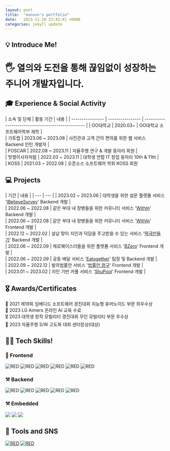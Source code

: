```yaml
---
layout: post
title:  "eunsun's portfolio"
date:   2023-11-20 23:43:41 +0900
categories: jekyll update
---
```

<h2>💡 Introduce Me!  </h2>
<!-- **Introduce Me!** -->
<h1>🖐 열의와 도전을 통해 끊임없이 성장하는 주니어 개발자입니다.</h1>

<h2>🎓 Experience & Social Activity</h2>
<!-- **Experience & Social Activity** -->
| 소속 및 단체        | 활동 기간              | 내용                                             |
| ---------------- | ---------------- | ------------------------------------------------- |
| OO대학교           | 2020.03~         | OO대학교 소프트웨어학부 재학                       |
<br/>
| 가토랩             | 2023.06 ~ 2023.08 | 사진관과 고객 간의 편의를 위한 웹 서비스 Backend 인턴 개발자 |
<br/>
| FOSCAR           | 2022.08 ~ 2023.11 | 자율주행 연구 & 개발 동아리 회원                      |
<br/>
| 멋쟁이사자처럼      | 2022.03 ~ 2023.11 | 대학생 연합 IT 창업 동아리 10th & 11th             |
<br/>
| KOSS             | 2021.03 ~ 2022.08 | 오픈소스 소프트웨어 학회 KOSS 회원    
<br/>

<h2>💻 Projects</h2>
<!-- **Projects** -->
| 기간 | 내용 |
| --- | --- |
| 2023.02 ~ 2023.06 | 대학생을 위한 설문 플랫폼 서비스 '<a href="https://github.com/2023-AlphaProject/iBelieveSurvey_backend">IBelieveSurvey</a>' Backend 개발 |
<br/>
| 2022.06 ~ 2022.08 | 같은 부대 내 장병들을 위한 커뮤니티 서비스 '<a href="https://github.com/Eun-sun-Lee/WithIn_back">WithIn</a>' Backend 개발 |
<br/>
| 2022.06 ~ 2022.08 | 같은 부대 내 장병들을 위한 커뮤니티 서비스 '<a href="https://github.com/Eun-sun-Lee/WithIn_front">WithIn</a>' Frontend 개발 |
<br/>
| 2022.12 ~ 2022.02 | 설날 맞이 지인과 덕담을 주고받을 수 있는 서비스 '<a href="https://github.com/Eun-sun-Lee/Making-Tteokguk-BE">떡국만들기</a>' Backend 개발 |
<br/>
| 2022.06 ~ 2022.09 | 제로웨이스터들을 위한 플랫폼 서비스 '<a href="https://github.com/People-zero/Bzero">BZero</a>' Frontend 개발 |
<br/>
| 2022.06 ~ 2022.09 | 공동 배달 서비스 '<a href="https://github.com/Eun-sun-Lee/eatogether">Eatogether</a>' 팀장 및 Backend 개발 |
<br/>
| 2022.09 ~ 2022.12 | 발의법률안 서비스 '<a href="https://github.com/MopeTeam1/Nemsy_client">법률안 창구</a>' Frontend 개발 |
<br/>
| 2023.01 ~ 2023.02 | 지인 기반 카풀 서비스 '<a href="https://github.com/ShuPool/Shupool-frontend">ShuPool</a>' Frontend 개발 |
<br/>

<h2>🎖️ Awards/Certificates</h2>
<!-- **Awards / Certificates** -->
<d>🥇 2021 제19회 임베디드 소프트웨어 경진대회 지능형 휴머노이드 부문 최우수상</d>
<br/>
<d>📃 2023 LG Aimers 온라인 AI 교육 수료</d>
<br/>
<d>🎖 2023 대학생 창작 모빌리티 경진대회 무인 모빌리티 부문 우수상</d>
<br/>
<d>🥇 2023 자율주행 S/W 고도화 대회 센터장상(대상)</d>
<br/>
<d></d>

<h2>👨‍💻 Tech Skills!  </h2>
<!-- **Tech Skil** -->
<h3> 📲 Frontend </h3>
<div>
<img alt="RED" src ="https://img.shields.io/badge/REACT-61DAFB.svg?&style=for-the-badge&logo=React&logoColor=white"/>
<img alt="RED" src ="https://img.shields.io/badge/JAVASCRIPT-F7DF1E.svg?&style=for-the-badge&logo=JavaScript&logoColor=white"/>
<img alt="RED" src ="https://img.shields.io/badge/HTML5-E34F26.svg?&style=for-the-badge&logo=CSS3&logoColor=white"/>
<img alt="RED" src ="https://img.shields.io/badge/CSS3-1572B6.svg?&style=for-the-badge&logo=HTML5&logoColor=white"/>
<img alt="RED" src ="https://img.shields.io/badge/REACT NATIVE-3655FF.svg?&style=for-the-badge&logo=React&logoColor=white"/>
<img alt="RED" src ="https://img.shields.io/badge/Android Studio-3DDC84.svg?&style=for-the-badge&logo=Android&logoColor=white"/>
</div>

<h3>⚒ Backend </h3>
<div>
<img alt="RED" src ="https://img.shields.io/badge/Python-blue.svg?&style=for-the-badge&logo=Python&logoColor=white"/>
<img alt="RED" src ="https://img.shields.io/badge/Django-092E20.svg?&style=for-the-badge&logo=Django&logoColor=white"/>
  <img alt="RED" src ="https://img.shields.io/badge/JAVA-004027.svg?&style=for-the-badge&logo=Jameson&logoColor=white"/>
<img alt="RED" src ="https://img.shields.io/badge/SPRING-6DB33F.svg?&style=for-the-badge&logo=Spring&logoColor=white"/>
<img alt="RED" src ="https://img.shields.io/badge/MySQL-4479A1.svg?&style=for-the-badge&logo=MYSQL&logoColor=white"/>

<h3>⚒ Embedded </h3>
<img src="https://img.shields.io/badge/ROS-22314E?style=flat-square&logo=ROS&logoColor=white"/></a>
<img src="https://img.shields.io/badge/Linux-FCC624?style=flat-square&logo=Linux&logoColor=black"/></a>
<img src="https://img.shields.io/badge/C++-00599C?style=flat-square&logo=C%2B%2B&logoColor=white"/></a> 

</div>
<h2>📝 Tools and SNS </h2>
<div>
 <a href="https://esssun.tistory.com/"><img alt="RED" src ="https://img.shields.io/badge/Tistory-FF6600.svg?&style=for-the-badge&logo=Tistory&logoColor=white"/></a>
<a href="https://github.com/Eun-sun-Lee/"><img alt="RED" src ="https://img.shields.io/badge/Github-181717.svg?&style=for-the-badge&logo=GitHub&logoColor=white"/></a>

</div><br/>